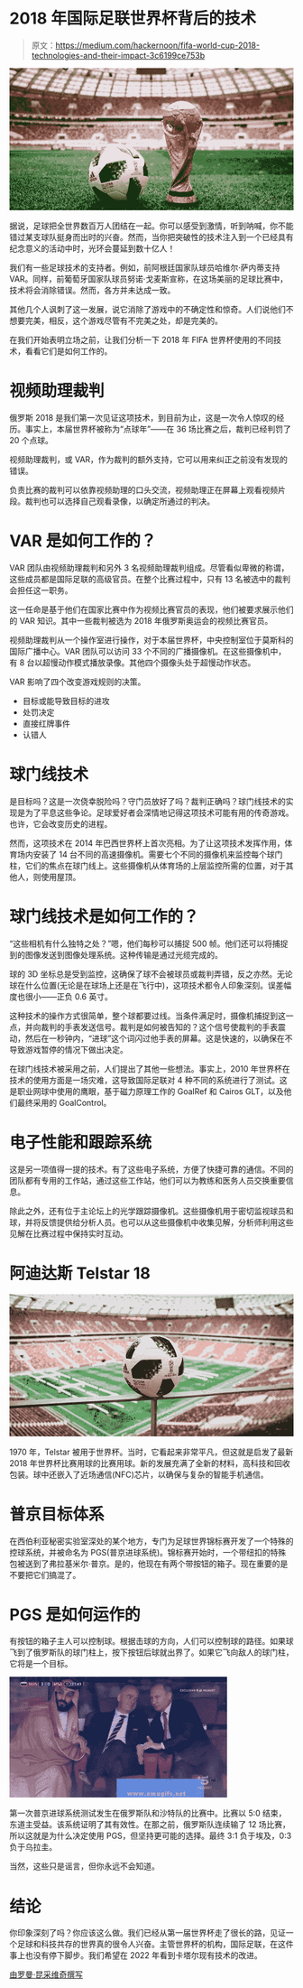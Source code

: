 # 2018 年国际足联世界杯背后的技术

> 原文：<https://medium.com/hackernoon/fifa-world-cup-2018-technologies-and-their-impact-3c6199ce753b>

![](img/1aaded7ea683747b8183d0b6f389a308.png)

据说，足球把全世界数百万人团结在一起。你可以感受到激情，听到呐喊，你不能错过某支球队挺身而出时的兴奋。然而，当你把突破性的技术注入到一个已经具有纪念意义的活动中时，光环会蔓延到数十亿人！

我们有一些足球技术的支持者。例如，前阿根廷国家队球员哈维尔·萨内蒂支持 VAR。同样，前葡萄牙国家队球员努诺·戈麦斯宣称，在这场美丽的足球比赛中，技术将会消除错误。然而，各方并未达成一致。

其他几个人讽刺了这一发展，说它消除了游戏中的不确定性和惊奇。人们说他们不想要完美，相反，这个游戏尽管有不完美之处，却是完美的。

在我们开始表明立场之前，让我们分析一下 2018 年 FIFA 世界杯使用的不同技术，看看它们是如何工作的。

# 视频助理裁判

俄罗斯 2018 是我们第一次见证这项技术，到目前为止，这是一次令人惊叹的经历。事实上，本届世界杯被称为“点球年”——在 36 场比赛之后，裁判已经判罚了 20 个点球。

视频助理裁判，或 VAR，作为裁判的额外支持，它可以用来纠正之前没有发现的错误。

负责比赛的裁判可以依靠视频助理的口头交流，视频助理正在屏幕上观看视频片段。裁判也可以选择自己观看录像，以确定所通过的判决。

# VAR 是如何工作的？

VAR 团队由视频助理裁判和另外 3 名视频助理裁判组成。尽管看似卑微的称谓，这些成员都是国际足联的高级官员。在整个比赛过程中，只有 13 名被选中的裁判会担任这一职务。

这一任命是基于他们在国家比赛中作为视频比赛官员的表现，他们被要求展示他们的 VAR 知识。其中一些裁判被选为 2018 年俄罗斯奥运会的视频比赛官员。

视频助理裁判从一个操作室进行操作，对于本届世界杯，中央控制室位于莫斯科的国际广播中心。VAR 团队可以访问 33 个不同的广播摄像机。在这些摄像机中，有 8 台以超慢动作模式播放录像。其他四个摄像头处于超慢动作状态。

VAR 影响了四个改变游戏规则的决策。

*   目标或能导致目标的进攻
*   处罚决定
*   直接红牌事件
*   认错人

# 球门线技术

是目标吗？这是一次侥幸脱险吗？守门员放好了吗？裁判正确吗？球门线技术的实现是为了平息这些争论。足球爱好者会深情地记得这项技术可能有用的传奇游戏。也许，它会改变历史的进程。

然而，这项技术在 2014 年巴西世界杯上首次亮相。为了让这项技术发挥作用，体育场内安装了 14 台不同的高速摄像机。需要七个不同的摄像机来监控每个球门柱，它们的焦点在球门线上。这些摄像机从体育场的上层监控所需的位置，对于其他人，则使用屋顶。

# 球门线技术是如何工作的？

“这些相机有什么独特之处？”嗯，他们每秒可以捕捉 500 帧。他们还可以将捕捉到的图像发送到图像处理系统。这种传输是通过光缆完成的。

球的 3D 坐标总是受到监控，这确保了球不会被球员或裁判弄错，反之亦然。无论球在什么位置(无论是在球场上还是在飞行中)，这项技术都令人印象深刻。误差幅度也很小——正负 0.6 英寸。

这种技术的操作方式很简单，整个球都要过线。当条件满足时，摄像机捕捉到这一点，并向裁判的手表发送信号。裁判是如何被告知的？这个信号使裁判的手表震动，然后在一秒钟内，“进球”这个词闪过他手表的屏幕。这是快速的，以确保在不导致游戏暂停的情况下做出决定。

在球门线技术被采用之前，人们提出了其他一些想法。事实上，2010 年世界杯在技术的使用方面是一场灾难，这导致国际足联对 4 种不同的系统进行了测试。这是职业网球中使用的鹰眼，基于磁力原理工作的 GoalRef 和 Cairos GLT，以及他们最终采用的 GoalControl。

# 电子性能和跟踪系统

这是另一项值得一提的技术。有了这些电子系统，方便了快捷可靠的通信。不同的团队都有专用的工作站，通过这些工作站，他们可以为教练和医务人员交换重要信息。

除此之外，还有位于主论坛上的光学跟踪摄像机。这些摄像机用于密切监视球员和球，并将反馈提供给分析人员。也可以从这些摄像机中收集见解，分析师利用这些见解在比赛过程中保持实时互动。

# 阿迪达斯 Telstar 18

![](img/cf4edd5c3db4ae0429c1f87ad0eae698.png)

1970 年，Telstar 被用于世界杯。当时，它看起来非常平凡，但这就是启发了最新 2018 年世界杯比赛用球的比赛用球。新的发展充满了全新的材料，高科技和回收包装。球中还嵌入了近场通信(NFC)芯片，以确保与复杂的智能手机通信。

# 普京目标体系

在西伯利亚秘密实验室深处的某个地方，专门为足球世界锦标赛开发了一个特殊的控球系统，并被命名为 PGS(普京进球系统)。锦标赛开始时，一个带纽扣的特殊包被送到了弗拉基米尔·普京。是的，他现在有两个带按钮的箱子。现在重要的是不要把它们搞混了。

# PGS 是如何运作的

有按钮的箱子主人可以控制球。根据击球的方向，人们可以控制球的路径。如果球飞到了俄罗斯队的球门柱上，按下按钮后球就出界了。如果它飞向敌人的球门柱，它将是一个目标。

![](img/ac6ac5570363db1d4a4e70fb165b1e2e.png)

第一次普京进球系统测试发生在俄罗斯队和沙特队的比赛中。比赛以 5:0 结束，东道主受益。该系统证明了其有效性。在那之前，俄罗斯队连续输了 12 场比赛，所以这就是为什么决定使用 PGS，但坚持更可能的选择。最终 3:1 负于埃及，0:3 负于乌拉圭。

当然，这些只是谣言，但你永远不会知道。

# 结论

你印象深刻了吗？你应该这么做。我们已经从第一届世界杯走了很长的路，见证一个足球和科技共存的世界真的很令人兴奋。主管世界杯的机构，国际足联，在这件事上也没有停下脚步。我们希望在 2022 年看到卡塔尔现有技术的改进。

[由罗曼·昆采维奇撰写](https://www.linkedin.com/in/roman-kuntsevich-55819515a/)
